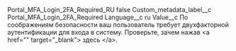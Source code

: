 <?xml version="1.0" encoding="UTF-8"?>
<CustomMetadata xmlns="http://soap.sforce.com/2006/04/metadata" xmlns:xsi="http://www.w3.org/2001/XMLSchema-instance" xmlns:xsd="http://www.w3.org/2001/XMLSchema">
    <label>Portal_MFA_Login_2FA_Required_RU</label>
    <protected>false</protected>
    <values>
        <field>Custom_metadata_label__c</field>
        <value xsi:type="xsd:string">Portal_MFA_Login_2FA_Required</value>
    </values>
    <values>
        <field>Language__c</field>
        <value xsi:type="xsd:string">ru</value>
    </values>
    <values>
        <field>Value__c</field>
        <value xsi:type="xsd:string">По соображениям безопасности ваш пользователь требует двухфакторной аутентификации для входа в систему. Проверьте, зачем нажав &lt;a href=&quot;&quot; target=&quot;_blank&quot;&gt; здесь &lt;/a&gt;.</value>
    </values>
</CustomMetadata>
